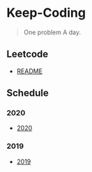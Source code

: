 # Keep-Coding
> One problem A day.

## Leetcode

- [README](https://github.com/haoel/leetcode/blob/master/README.md)


## Schedule

### 2020

- [2020](./2020.md)

### 2019

- [2019](./2019.md)

